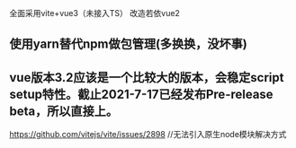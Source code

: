 全面采用vite+vue3（未接入TS） 改造若依vue2



## 使用yarn替代npm做包管理(多换换，没坏事)

## vue版本3.2应该是一个比较大的版本，会稳定script setup特性。截止2021-7-17已经发布Pre-release beta，所以直接上。

https://github.com/vitejs/vite/issues/2898 //无法引入原生node模块解决方式